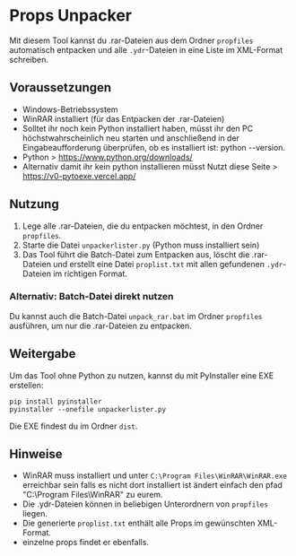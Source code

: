 # Props Unpacker

Mit diesem Tool kannst du .rar-Dateien aus dem Ordner `propfiles` automatisch entpacken und alle `.ydr`-Dateien in eine Liste im XML-Format schreiben.

## Voraussetzungen
- Windows-Betriebssystem
- WinRAR installiert (für das Entpacken der .rar-Dateien)
- Solltet ihr noch kein Python installiert haben, müsst ihr den PC höchstwahrscheinlich neu starten und anschließend in der Eingabeaufforderung überprüfen, ob es installiert ist: python --version.
- Python > https://www.python.org/downloads/
- Alternativ damit ihr kein python installieren müsst Nutzt diese Seite > https://v0-pytoexe.vercel.app/


## Nutzung
1. Lege alle .rar-Dateien, die du entpacken möchtest, in den Ordner `propfiles`.
2. Starte die Datei `unpackerlister.py` (Python muss installiert sein)
3. Das Tool führt die Batch-Datei zum Entpacken aus, löscht die .rar-Dateien und erstellt eine Datei `proplist.txt` mit allen gefundenen `.ydr`-Dateien im richtigen Format.

### Alternativ: Batch-Datei direkt nutzen
Du kannst auch die Batch-Datei `unpack_rar.bat` im Ordner `propfiles` ausführen, um nur die .rar-Dateien zu entpacken.

## Weitergabe
Um das Tool ohne Python zu nutzen, kannst du mit PyInstaller eine EXE erstellen:

```
pip install pyinstaller
pyinstaller --onefile unpackerlister.py
```
Die EXE findest du im Ordner `dist`.

## Hinweise
- WinRAR muss installiert und unter `C:\Program Files\WinRAR\WinRAR.exe` erreichbar sein falls es nicht dort installiert ist ändert einfach den pfad "C:\Program Files\WinRAR\" zu eurem.
- Die .ydr-Dateien können in beliebigen Unterordnern von `propfiles` liegen.
- Die generierte `proplist.txt` enthält alle Props im gewünschten XML-Format.
- einzelne props findet er ebenfalls.
